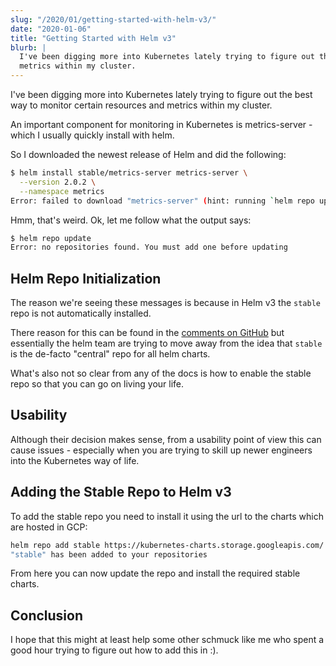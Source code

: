 ```yaml
---
slug: "/2020/01/getting-started-with-helm-v3/"
date: "2020-01-06"
title: "Getting Started with Helm v3"
blurb: |
  I've been digging more into Kubernetes lately trying to figure out the best way to monitor certain resources and
  metrics within my cluster.
---
```


I've been digging more into Kubernetes lately trying to figure out the best way to monitor certain resources and metrics within my cluster.

An important component for monitoring in Kubernetes is metrics-server - which I usually quickly install with helm.

So I downloaded the newest release of Helm and did the following:

```bash
$ helm install stable/metrics-server metrics-server \
  --version 2.0.2 \
  --namespace metrics
Error: failed to download "metrics-server" (hint: running `helm repo update` may help)
```

Hmm, that's weird. Ok, let me follow what the output says:

```bash
$ helm repo update
Error: no repositories found. You must add one before updating
```

## Helm Repo Initialization

The reason we're seeing these messages is because in Helm v3 the `stable` repo is not automatically installed.

There reason for this can be found in the [comments on GitHub](https://github.com/helm/helm/issues/6359#issuecomment-528914720)
but essentially the helm team are trying to move away from the idea that `stable` is the de-facto "central" repo for
all helm charts.

What's also not so clear from any of the docs is how to enable the stable repo so that you can go on living your life.

## Usability

Although their decision makes sense, from a usability point of view this can cause issues - especially when you are trying to skill up newer engineers into the Kubernetes way of life.

## Adding the Stable Repo to Helm v3

To add the stable repo you need to install it using the url to the charts which are hosted in GCP:

```bash
helm repo add stable https://kubernetes-charts.storage.googleapis.com/
"stable" has been added to your repositories
```

From here you can now update the repo and install the required stable charts.

## Conclusion

I hope that this might at least help some other schmuck like me who spent a good hour trying to figure out how to add this in :).